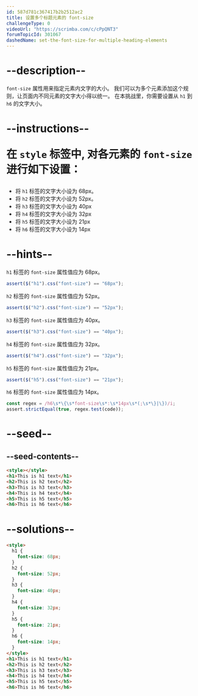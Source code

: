 ```yaml
---
id: 587d781c367417b2b2512ac2
title: 设置多个标题元素的 font-size
challengeType: 0
videoUrl: "https://scrimba.com/c/cPpQNT3"
forumTopicId: 301067
dashedName: set-the-font-size-for-multiple-heading-elements
---
```


# --description--

`font-size` 属性用来指定元素内文字的大小。 我们可以为多个元素添加这个规则，让页面内不同元素的文字大小得以统一。 在本挑战里，你需要设置从 `h1` 到 `h6` 的文字大小。

# --instructions-- <p>在 <code>style</code> 标签中, 对各元素的 <code>font-size</code> 进行如下设置：</p>

  <ul>
    <li>将 <code>h1</code> 标签的文字大小设为 68px。</li>
    <li>将 <code>h2</code> 标签的文字大小设为 52px。</li>
    <li>将 <code>h3</code> 标签的文字大小设为 40px</li>
    <li>将 <code>h4</code> 标签的文字大小设为 32px</li>
    <li>将 <code>h5</code> 标签的文字大小设为 21px</li>
    <li>将 <code>h6</code> 标签的文字大小设为 14px</li>
  </ul>

# --hints--

`h1` 标签的 `font-size` 属性值应为 68px。

```js
assert($("h1").css("font-size") == "68px");
```

`h2` 标签的 `font-size` 属性值应为 52px。

```js
assert($("h2").css("font-size") == "52px");
```

`h3` 标签的 `font-size` 属性值应为 40px。

```js
assert($("h3").css("font-size") == "40px");
```

`h4` 标签的 `font-size` 属性值应为 32px。

```js
assert($("h4").css("font-size") == "32px");
```

`h5` 标签的 `font-size` 属性值应为 21px。

```js
assert($("h5").css("font-size") == "21px");
```

`h6` 标签的 `font-size` 属性值应为 14px。

```js
const regex = /h6\s*\{\s*font-size\s*:\s*14px\s*(;\s*\}|\})/i;
assert.strictEqual(true, regex.test(code));
```

# --seed--

## --seed-contents--

```html
<style></style>
<h1>This is h1 text</h1>
<h2>This is h2 text</h2>
<h3>This is h3 text</h3>
<h4>This is h4 text</h4>
<h5>This is h5 text</h5>
<h6>This is h6 text</h6>
```

# --solutions--

```html
<style>
  h1 {
    font-size: 68px;
  }
  h2 {
    font-size: 52px;
  }
  h3 {
    font-size: 40px;
  }
  h4 {
    font-size: 32px;
  }
  h5 {
    font-size: 21px;
  }
  h6 {
    font-size: 14px;
  }
</style>
<h1>This is h1 text</h1>
<h2>This is h2 text</h2>
<h3>This is h3 text</h3>
<h4>This is h4 text</h4>
<h5>This is h5 text</h5>
<h6>This is h6 text</h6>
```
